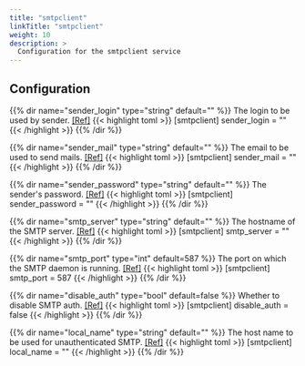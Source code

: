 ```yaml
---
title: "smtpclient"
linkTitle: "smtpclient"
weight: 10
description: >
  Configuration for the smtpclient service
---
```


## Configuration

{{% dir name="sender_login" type="string" default="" %}}
The login to be used by sender. [[Ref]](https://github.com/cs3org/reva/tree/master/pkg/smtpclient/smtpclient.go#L37)
{{< highlight toml >}}
[smtpclient]
sender_login = ""
{{< /highlight >}}
{{% /dir %}}

{{% dir name="sender_mail" type="string" default="" %}}
The email to be used to send mails. [[Ref]](https://github.com/cs3org/reva/tree/master/pkg/smtpclient/smtpclient.go#L38)
{{< highlight toml >}}
[smtpclient]
sender_mail = ""
{{< /highlight >}}
{{% /dir %}}

{{% dir name="sender_password" type="string" default="" %}}
The sender's password. [[Ref]](https://github.com/cs3org/reva/tree/master/pkg/smtpclient/smtpclient.go#L39)
{{< highlight toml >}}
[smtpclient]
sender_password = ""
{{< /highlight >}}
{{% /dir %}}

{{% dir name="smtp_server" type="string" default="" %}}
The hostname of the SMTP server. [[Ref]](https://github.com/cs3org/reva/tree/master/pkg/smtpclient/smtpclient.go#L40)
{{< highlight toml >}}
[smtpclient]
smtp_server = ""
{{< /highlight >}}
{{% /dir %}}

{{% dir name="smtp_port" type="int" default=587 %}}
The port on which the SMTP daemon is running. [[Ref]](https://github.com/cs3org/reva/tree/master/pkg/smtpclient/smtpclient.go#L41)
{{< highlight toml >}}
[smtpclient]
smtp_port = 587
{{< /highlight >}}
{{% /dir %}}

{{% dir name="disable_auth" type="bool" default=false %}}
Whether to disable SMTP auth. [[Ref]](https://github.com/cs3org/reva/tree/master/pkg/smtpclient/smtpclient.go#L42)
{{< highlight toml >}}
[smtpclient]
disable_auth = false
{{< /highlight >}}
{{% /dir %}}

{{% dir name="local_name" type="string" default="" %}}
The host name to be used for unauthenticated SMTP. [[Ref]](https://github.com/cs3org/reva/tree/master/pkg/smtpclient/smtpclient.go#L43)
{{< highlight toml >}}
[smtpclient]
local_name = ""
{{< /highlight >}}
{{% /dir %}}


